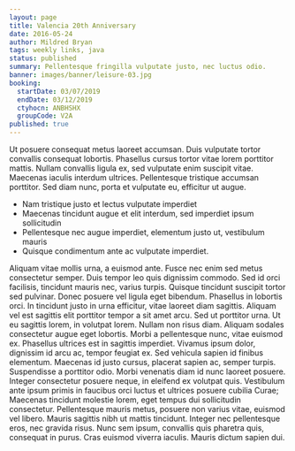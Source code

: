 ```yaml
---
layout: page
title: Valencia 20th Anniversary
date: 2016-05-24
author: Mildred Bryan
tags: weekly links, java
status: published
summary: Pellentesque fringilla vulputate justo, nec luctus odio.
banner: images/banner/leisure-03.jpg
booking:
  startDate: 03/07/2019
  endDate: 03/12/2019
  ctyhocn: ANBHSHX
  groupCode: V2A
published: true
---
```

Ut posuere consequat metus laoreet accumsan. Duis vulputate tortor convallis consequat lobortis. Phasellus cursus tortor vitae lorem porttitor mattis. Nullam convallis ligula ex, sed vulputate enim suscipit vitae. Maecenas iaculis interdum ultrices. Pellentesque tristique accumsan porttitor. Sed diam nunc, porta et vulputate eu, efficitur ut augue.

* Nam tristique justo et lectus vulputate imperdiet
* Maecenas tincidunt augue et elit interdum, sed imperdiet ipsum sollicitudin
* Pellentesque nec augue imperdiet, elementum justo ut, vestibulum mauris
* Quisque condimentum ante ac vulputate imperdiet.

Aliquam vitae mollis urna, a euismod ante. Fusce nec enim sed metus consectetur semper. Duis tempor leo quis dignissim commodo. Sed id orci facilisis, tincidunt mauris nec, varius turpis. Quisque tincidunt suscipit tortor sed pulvinar. Donec posuere vel ligula eget bibendum. Phasellus in lobortis orci. In tincidunt justo in urna efficitur, vitae laoreet diam sagittis. Aliquam vel est sagittis elit porttitor tempor a sit amet arcu. Sed ut porttitor urna. Ut eu sagittis lorem, in volutpat lorem. Nullam non risus diam. Aliquam sodales consectetur augue eget lobortis.
Morbi a pellentesque nunc, vitae euismod ex. Phasellus ultrices est in sagittis imperdiet. Vivamus ipsum dolor, dignissim id arcu ac, tempor feugiat ex. Sed vehicula sapien id finibus elementum. Maecenas id justo cursus, placerat sapien ac, semper turpis. Suspendisse a porttitor odio. Morbi venenatis diam id nunc laoreet posuere. Integer consectetur posuere neque, in eleifend ex volutpat quis. Vestibulum ante ipsum primis in faucibus orci luctus et ultrices posuere cubilia Curae; Maecenas tincidunt molestie lorem, eget tempus dui sollicitudin consectetur. Pellentesque mauris metus, posuere non varius vitae, euismod vel libero. Mauris sagittis nibh ut mattis tincidunt. Integer nec pellentesque eros, nec gravida risus. Nunc sem ipsum, convallis quis pharetra quis, consequat in purus. Cras euismod viverra iaculis. Mauris dictum sapien dui.
